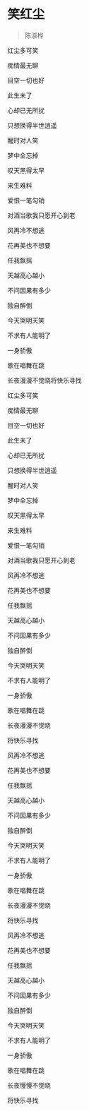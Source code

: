 # 笑红尘
> 陈淑桦

红尘多可笑

痴情最无聊

目空一切也好

此生未了

心却已无所扰

只想换得半世逍遥

醒时对人笑

梦中全忘掉

叹天黑得太早

来生难料

爱恨一笔勾销

对酒当歌我只愿开心到老

风再冷不想逃

花再美也不想要

任我飘摇

天越高心越小

不问因果有多少

独自醉倒

今天哭明天笑

不求有人能明了

一身骄傲

歌在唱舞在跳

长夜漫漫不觉晓将快乐寻找

红尘多可笑

痴情最无聊

目空一切也好

此生未了

心却已无所扰

只想换得半世逍遥

醒时对人笑

梦中全忘掉

叹天黑得太早

来生难料

爱恨一笔勾销

对酒当歌我只愿开心到老

风再冷不想逃

花再美也不想要

任我飘摇

天越高心越小

不问因果有多少

独自醉倒

今天哭明天笑

不求有人能明了

一身骄傲

歌在唱舞在跳

长夜漫漫不觉晓

将快乐寻找

风再冷不想逃

花再美也不想要

任我飘摇

天越高心越小

不问因果有多少

独自醉倒

今天哭明天笑

不求有人能明了

一身骄傲

歌在唱舞在跳

长夜漫漫不觉晓

将快乐寻找

风再冷不想逃

花再美也不想要

任我飘摇

天越高心越小

不问因果有多少

独自醉倒

今天哭明天笑

不求有人能明了

一身骄傲

歌在唱舞在跳

长夜慢慢不觉晓

将快乐寻找
